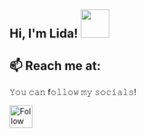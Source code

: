 <h2> Hi, I'm Lida! <img src="https://media.giphy.com/media/mGcNjsfWAjY5AEZNw6/giphy.gif" width="50"></h2>

## 📫 Reach me at:
𝚈𝚘𝚞 𝚌𝚊𝚗 f𝚘𝚕𝚕𝚘𝚠 𝚖𝚢 𝚜𝚘𝚌𝚒𝚊𝚕𝚜!

[<img src="https://raw.githubusercontent.com/Raymo111/Raymo111/master/socials/telegram.png" height="40em" align="center" alt="Follow Raymo111 on LinkedIn" title="Follow Raymo111 on LinkedIn"/>](https://linkedin.com/in/Raymo111)
